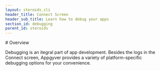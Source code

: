 ```yaml
---
layout: steroids_cli
header_title: Connect Screen
header_sub_title: Learn how to debug your apps
section_id: debugging
parent_id: steroids
---
```


<section class="docs-section" id="debugging">
# Overview

Debugging is an itegral part of app development. Besides the logs in the Connect screen, Appgyver provides a variety of platform-specific debugging options for your convenience.
</section>